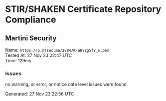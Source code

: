 # STIR/SHAKEN Certificate Repository Compliance

## Martini Security

Name: `https://p.mtsec.me/2884/K-aHYzg5fY_o.pem`\
Tested At: 27 Nov 23 22:47 UTC\
Time: 129ms

### Issues

no warning, or error, or notice date level issues were found

Generated: 27 Nov 23 22:56 UTC